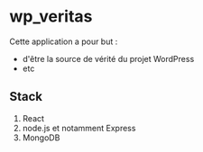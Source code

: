 # wp_veritas

Cette application a pour but :
- d'être la source de vérité du projet WordPress
- etc

## Stack 

1. React
2. node.js et notamment Express
3. MongoDB
